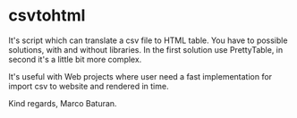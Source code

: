 # csvtohtml

It's script which can translate a csv file to HTML table.
You have to possible solutions, with and without libraries.
In the first solution use PrettyTable, in second it's a
little bit more complex.

It's useful with Web projects where user need a fast implementation
for import csv to website and rendered in time.

Kind regards,
Marco Baturan.


